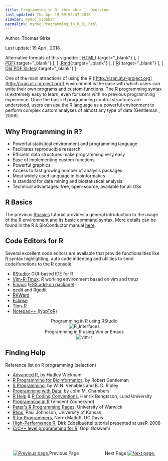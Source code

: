 ```yaml
---
title: Programming in R  <br> <br> 1. Overview
last_updated: Thu Apr 19 09:02:37 2018
sidebar: mydoc_sidebar
permalink: mydoc_Programming_in_R_01.html
---
```

Author: Thomas Girke

Last update: 19 April, 2018 

Alternative formats of this vignette:
[ [HTML](http://girke.bioinformatics.ucr.edu/GEN242/pages/mydoc/Programming_in_R.html){:target="_blank"} ],
[ [PDF](http://girke.bioinformatics.ucr.edu/GEN242/pages/mydoc/Programming_in_R.pdf){:target="_blank"} ],
[ [.Rmd](https://raw.githubusercontent.com/tgirke/GEN242/gh-pages/_vignettes/08_Programming_in_R/Programming_in_R.Rmd){:target="_blank"} ],
[ [R](https://raw.githubusercontent.com/tgirke/GEN242/gh-pages/_vignettes/08_Programming_in_R/Programming_in_R.R){:target="_blank"} ],
[ [Old PDF Slides](https://drive.google.com/file/d/0B-lLYVUOliJFSnplWlZWcllYY0E/view?usp=sharing){:target="_blank"} ]


One of the main attractions of using the R
([http://cran.at.r-project.org](http://cran.at.r-project.org)) environment is
the ease with which users can write their own programs and custom functions.
The R programming syntax is extremely easy to learn, even for users with no
previous programming experience. Once the basic R programming control
structures are understood, users can use the R language as a powerful
environment to perform complex custom analyses of almost any type of data (Gentleman , 2008).


## Why Programming in R?

* Powerful statistical environment and programming language
* Facilitates reproducible research
* Efficient data structures make programming very easy
* Ease of implementing custom functions
* Powerful graphics
* Access to fast growing number of analysis packages
* Most widely used language in bioinformatics
* Is standard for data mining and biostatistical analysis
* Technical advantages: free, open-source, available for all OSs


## R Basics 

The previous [Rbasics](http://girke.bioinformatics.ucr.edu/GEN242/mydoc/mydoc_Rbasics_01.html) tutorial provides a general introduction to the usage of the R environment and its basic command syntax.
More details can be found in the R & BioConductor manual [here](http://manuals.bioinformatics.ucr.edu/home/R_BioCondManual).

## Code Editors for R

Several excellent code editors are available that provide functionalities like R syntax highlighting, auto code indenting and utilities to send code/functions to the R console.

* [RStudio](https://www.rstudio.com/products/rstudio/features/): GUI-based IDE for R
* [Vim-R-Tmux](http://manuals.bioinformatics.ucr.edu/home/programming-in-r/vim-r): R working environment based on vim and tmux
* [Emacs](http://www.xemacs.org/Download/index.html) ([ESS add-on package](http://ess.r-project.org/))
* [gedit](https://wiki.gnome.org/Apps/Gedit) and [Rgedit](https://wiki.gnome.org/Apps/Gedit)
* [RKWard](https://rkward.kde.org/)
* [Eclipse](http://www.walware.de/goto/statet)
* [Tinn-R](http://jekyll.math.byuh.edu/other/howto/tinnr/install.shtml)
* [Notepad++ (NppToR)](https://sourceforge.net/projects/npptor/)

<center>Programming in R using RStudio</center>
<center><img title="R_Interfaces" src="./pages/mydoc/Programming_in_R_files/rstudio.png"/></center>

<center> Programming in R using Vim or Emacs</center>
<center><img title="vim-r" src="./pages/mydoc/Programming_in_R_files/vimR.png"/></center>

## Finding Help

Reference list on R programming (selection)

* [Advanced R](http://adv-r.had.co.nz/), by Hadley Wickham
* [R Programming for Bioinformatics](http://master.bioconductor.org/help/publications/books/r-programming-for-bioinformatics/), by Robert Gentleman
* [S Programming](http://www.stats.ox.ac.uk/pub/MASS3/Sprog/), by W. N. Venables and B. D. Ripley
* [Programming with Data](http://www.amazon.com/Programming-Data-Language-Lecture-Economics/dp/0387985034), by John M. Chambers
* [R Help](http://www1.maths.lth.se/help/R/) & [R Coding Conventions](http://www1.maths.lth.se/help/R/RCC/), Henrik Bengtsson, Lund University
* [Programming in R](http://zoonek2.free.fr/UNIX/48_R/02.html) (Vincent Zoonekynd)
* [Peter's R Programming Pages](http://www2.warwick.ac.uk/fac/sci/moac/people/students/peter_cock/r), University of Warwick
* [Rtips](http://pj.freefaculty.org/R/statsRus.html), Paul Johnsson, University of Kansas
* [R for Programmers](http://heather.cs.ucdavis.edu/~matloff/r.html), Norm Matloff, UC Davis
* [High-Performance R](http://www.statistik.uni-dortmund.de/useR-2008/tutorials/useR2008introhighperfR.pdf), Dirk Eddelbuettel tutorial presented at useR-2008
* [C/C++ level programming for R](http://www.stat.harvard.edu/ccr2005/index.html), Gopi Goswami


<br><br><center><a href="mydoc_Programming_in_R_01.html"><img src="images/left_arrow.png" alt="Previous page."></a>Previous Page &nbsp; &nbsp; &nbsp; &nbsp; &nbsp; &nbsp; &nbsp; &nbsp; &nbsp; &nbsp; Next Page
<a href="mydoc_Programming_in_R_02.html"><img src="images/right_arrow.png" alt="Next page."></a></center>
